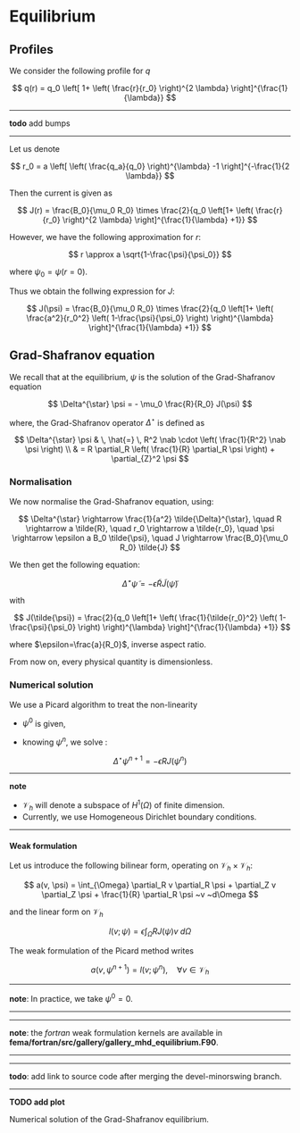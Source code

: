 # Equilibrium

## Profiles

We consider the following profile for $q$

$$
  q(r) = q_0 \left[ 1+ \left( \frac{r}{r_0} \right)^{2 \lambda} \right]^{\frac{1}{\lambda}}
$$

---
**todo** add bumps

---

Let us denote

$$
  r_0 = a \left[ \left( \frac{q_a}{q_0} \right)^{\lambda} -1 \right]^{-\frac{1}{2 \lambda}}
$$

Then the current is given as

$$
  J(r) = \frac{B_0}{\mu_0 R_0} \times \frac{2}{q_0 \left[1+ \left( \frac{r}{r_0} \right)^{2 \lambda} \right]^{\frac{1}{\lambda} +1}}
$$

However, we have the following approximation for $r$:

$$
  r \approx a \sqrt{1-\frac{\psi}{\psi_0}}
$$
  
where $\psi_0 = \psi(r=0)$.

Thus we obtain the follwing expression for $J$:

$$
  J(\psi) = \frac{B_0}{\mu_0 R_0} \times \frac{2}{q_0 \left[1+ \left( \frac{a^2}{r_0^2} \left( 1-\frac{\psi}{\psi_0} \right) \right)^{\lambda} \right]^{\frac{1}{\lambda} +1}}
$$

## Grad-Shafranov equation

We recall that at the equilibrium, $\psi$ is the solution of the Grad-Shafranov equation

$$
  \Delta^{\star} \psi = - \mu_0 \frac{R}{R_0} J(\psi)
$$

where, the Grad-Shafranov operator $\Delta^{\star}$ is defined as

$$
  \Delta^{\star} \psi & \, \hat{=} \, R^2 \nab \cdot \left( \frac{1}{R^2} \nab \psi \right) 
  \\
                             &  = R \partial_R \left( \frac{1}{R} \partial_R \psi \right) + \partial_{Z}^2 \psi
$$

### Normalisation

We now normalise the Grad-Shafranov equation, using:

$$    
  \Delta^{\star} \rightarrow \frac{1}{a^2} \tilde{\Delta}^{\star}, \quad
  R \rightarrow a \tilde{R}, \quad
  r_0 \rightarrow a \tilde{r_0}, \quad
  \psi \rightarrow \epsilon a B_0 \tilde{\psi}, \quad
  J \rightarrow \frac{B_0}{\mu_0 R_0} \tilde{J}
$$
  
We then get the following equation:

$$
  \tilde{\Delta}^{\star} \tilde{\psi} = - \epsilon \tilde{R} \tilde{J}(\tilde{\psi})
$$
  
with

$$
  J(\tilde{\psi}) = \frac{2}{q_0 \left[1+ \left( \frac{1}{\tilde{r_0}^2} \left( 1-\frac{\psi}{\psi_0} \right) \right)^{\lambda} \right]^{\frac{1}{\lambda} +1}}
$$

where $\epsilon=\frac{a}{R_0}$, inverse aspect ratio.

From now on, every physical quantity is dimensionless.

### Numerical solution

We use a Picard algorithm to treat the non-linearity

* $\psi^0$ is given,

* knowing $\psi^n$, we solve : 

$$
  \Delta^{\star} \psi^{n+1} = -\epsilon R J(\psi^n)
$$

---
**note**  

- $\mathcal{V}_h$ will denote a subspace of $H^1(\Omega)$ of finite dimension.
- Currently, we use Homogeneous Dirichlet boundary conditions.
---

#### Weak formulation

Let us introduce the following bilinear form, operating on $\mathcal{V}_h \times \mathcal{V}_h$:

$$
  a(v, \psi) = \int_{\Omega} \partial_R v \partial_R \psi + \partial_Z v \partial_Z \psi + \frac{1}{R} \partial_R \psi ~v ~d\Omega 
$$

and the linear form on $\mathcal{V}_h$

$$
  l(v; \psi) = \epsilon \int_{\Omega} R J(\psi) v ~d\Omega 
$$

The weak formulation of the Picard method writes

$$
  a(v, \psi^{n+1}) = l(v; \psi^n), \quad \forall v \in \mathcal{V}_h
$$

---
**note**: In practice, we take $\psi^0 = 0$.

---

---
**note**: the *fortran* weak formulation kernels are available in **fema/fortran/src/gallery/gallery_mhd_equilibrium.F90**.

---

---
**todo**: add link to source code after merging the devel-minorswing branch.

---


**TODO add plot**

   Numerical solution of the Grad-Shafranov equilibrium. 
